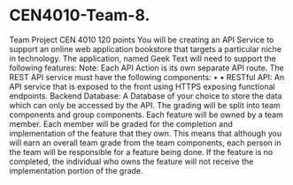 # CEN4010-Team-8.

Team Project CEN 4010
120 points
You will be creating an API Service to support an online web application bookstore that targets a particular niche in
technology. The application, named Geek Text will need to support the following features:
Note: Each API Action is its own separate API route.
The REST API service must have the following components:
•
•
RESTful API: An API service that is exposed to the front using HTTPS exposing functional endpoints.
Backend Database: A Database of your choice to store the data which can only be accessed by the API.
The grading will be split into team components and group components. Each feature will be owned by a team member.
Each member will be graded for the completion and implementation of the feature that they own. This means that
although you will earn an overall team grade from the team components, each person in the team will be responsible
for a feature being done. If the feature is no completed, the individual who owns the feature will not receive the
implementation portion of the grade.
